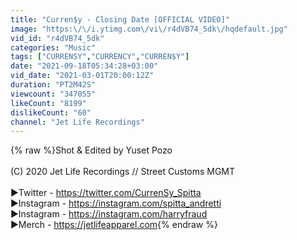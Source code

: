 ```yaml
---
title: "Curren$y - Closing Date [OFFICIAL VIDEO]"
image: "https:\/\/i.ytimg.com\/vi\/r4dVB74_5dk\/hqdefault.jpg"
vid_id: "r4dVB74_5dk"
categories: "Music"
tags: ["CURRENSY","CURRENCY","CURREN$Y"]
date: "2021-09-18T05:34:28+03:00"
vid_date: "2021-03-01T20:00:12Z"
duration: "PT2M42S"
viewcount: "347055"
likeCount: "8199"
dislikeCount: "60"
channel: "Jet Life Recordings"
---
```

{% raw %}Shot &amp; Edited by Yuset Pozo<br /><br />(C) 2020  Jet Life Recordings // Street Customs MGMT<br /><br />►Twitter - <a rel="nofollow" target="blank" href="https://twitter.com/CurrenSy_Spitta​​">https://twitter.com/CurrenSy_Spitta​​</a><br />►Instagram - <a rel="nofollow" target="blank" href="https://instagram.com/spitta_andretti​​">https://instagram.com/spitta_andretti​​</a><br />►Instagram - <a rel="nofollow" target="blank" href="https://instagram.com/harryfraud​​">https://instagram.com/harryfraud​​</a><br />►Merch - <a rel="nofollow" target="blank" href="https://jetlifeapparel.com">https://jetlifeapparel.com</a>{% endraw %}
